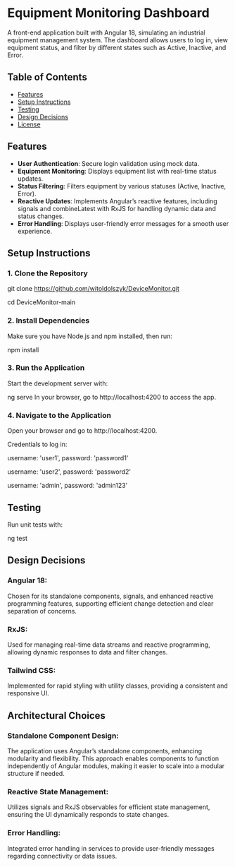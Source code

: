 # Equipment Monitoring Dashboard

A front-end application built with Angular 18, simulating an industrial equipment management system. The dashboard allows users to log in, view equipment status, and filter by different states such as Active, Inactive, and Error.

## Table of Contents

- [Features](#features)
- [Setup Instructions](#setup-instructions)
- [Testing](#testing)
- [Design Decisions](#design-decisions)
- [License](#license)

## Features

- **User Authentication**: Secure login validation using mock data.
- **Equipment Monitoring**: Displays equipment list with real-time status updates.
- **Status Filtering**: Filters equipment by various statuses (Active, Inactive, Error).
- **Reactive Updates**: Implements Angular’s reactive features, including signals and combineLatest with RxJS for handling dynamic data and status changes.
- **Error Handling**: Displays user-friendly error messages for a smooth user experience.

## Setup Instructions

### 1. Clone the Repository

git clone https://github.com/witoldolszyk/DeviceMonitor.git

cd DeviceMonitor-main

###  2. Install Dependencies

Make sure you have Node.js and npm installed, then run:

npm install

###  3. Run the Application

Start the development server with:

ng serve
In your browser, go to http://localhost:4200 to access the app.

###  4. Navigate to the Application

Open your browser and go to http://localhost:4200.

Credentials to log in:

username: 'user1', password: 'password1'

username: 'user2', password: 'password2'

username: 'admin', password: 'admin123' 

## Testing

Run unit tests with:

ng test

## Design Decisions

### Angular 18:

 Chosen for its standalone components, signals, and enhanced reactive programming features, supporting efficient change detection and clear separation of concerns.

### RxJS: 

Used for managing real-time data streams and reactive programming, allowing dynamic responses to data and filter changes.

### Tailwind CSS: 

Implemented for rapid styling with utility classes, providing a consistent and responsive UI.

## Architectural Choices

### Standalone Component Design:

The application uses Angular’s standalone components, enhancing modularity and flexibility. This approach enables components to function independently of Angular modules, making it easier to scale into a modular structure if needed.

### Reactive State Management: 

Utilizes signals and RxJS observables for efficient state management, ensuring the UI dynamically responds to state changes.

### Error Handling: 

Integrated error handling in services to provide user-friendly messages regarding connectivity or data issues.
